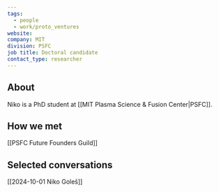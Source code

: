 ```yaml
---
tags:
  - people
  - work/proto_ventures
website: 
company: MIT
division: PSFC
job title: Doctoral candidate
contact_type: researcher
---
```

## About
Niko is a PhD student at [[MIT Plasma Science & Fusion Center|PSFC]].

## How we met
[[PSFC Future Founders Guild]]

## Selected conversations
[[2024-10-01 Niko Goleš]]